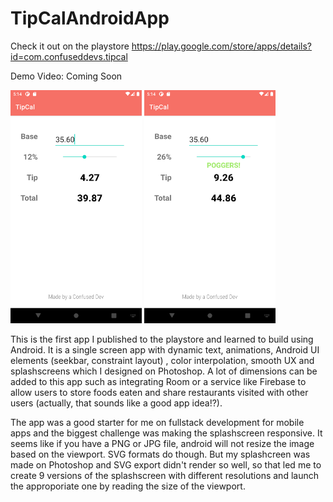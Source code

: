 # TipCalAndroidApp
Check it out on the playstore https://play.google.com/store/apps/details?id=com.confuseddevs.tipcal 

Demo Video: Coming Soon
<p float="left">
  <img src ="promo_1.png" width = 210></img>
  <img src ="promo_2.png" width = 210></img>
</p>

This is the first app I published to the playstore and learned to build using Android. It is a single screen app with dynamic text, animations, Android UI elements (seekbar, constraint layout) , color interpolation, smooth UX and splashscreens which I designed on Photoshop. A lot of dimensions can be added to this app such as integrating Room or a service like Firebase to allow users to store foods eaten and share restaurants visited with other users (actually, that sounds like a good app idea!?).

The app was a good starter for me on fullstack development for mobile apps and the biggest challenge was making the splashscreen responsive. It seems like if you have a PNG or JPG file, android will not resize the image based on the viewport. SVG formats do though. But my splashcreen was made on Photoshop and SVG export didn't render so well, so that led me to create 9 versions of the splashscreen with different resolutions and launch the approporiate one by reading the size of the viewport. 
